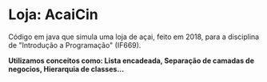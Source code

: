 ﻿# Loja: AcaiCin
<p>Código em java que simula uma loja de açai, feito em 2018, para a disciplina de "Introdução a Programação" (IF669).</p>
<b>Utilizamos conceitos como: Lista encadeada, Separação de camadas de negocios, Hierarquia de classes...</b>
